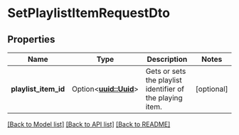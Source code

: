 # SetPlaylistItemRequestDto

## Properties

Name | Type | Description | Notes
------------ | ------------- | ------------- | -------------
**playlist_item_id** | Option<[**uuid::Uuid**](uuid::Uuid.md)> | Gets or sets the playlist identifier of the playing item. | [optional]

[[Back to Model list]](../README.md#documentation-for-models) [[Back to API list]](../README.md#documentation-for-api-endpoints) [[Back to README]](../README.md)


